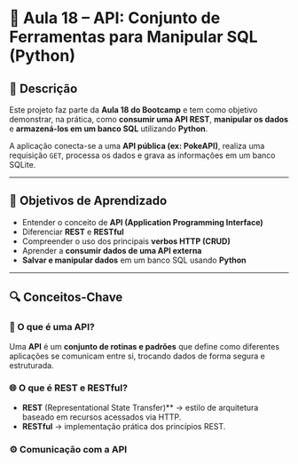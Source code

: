 # 🧩 Aula 18 – API: Conjunto de Ferramentas para Manipular SQL (Python)

## 📘 Descrição

Este projeto faz parte da **Aula 18 do Bootcamp** e tem como objetivo demonstrar, na prática, como **consumir uma API REST**, **manipular os dados** e **armazená-los em um banco SQL** utilizando **Python**.

A aplicação conecta-se a uma **API pública (ex: PokeAPI)**, realiza uma requisição `GET`, processa os dados e grava as informações em um banco SQLite.

---

## 🚀 Objetivos de Aprendizado

- Entender o conceito de **API (Application Programming Interface)**  
- Diferenciar **REST** e **RESTful**  
- Compreender o uso dos principais **verbos HTTP (CRUD)**  
- Aprender a **consumir dados de uma API externa**  
- **Salvar e manipular dados** em um banco SQL usando **Python**

---

## 🔍 Conceitos-Chave

### 🧠 O que é uma API?
Uma **API** é um **conjunto de rotinas e padrões** que define como diferentes aplicações se comunicam entre si, trocando dados de forma segura e estruturada.

### 🌐 O que é REST e RESTful?
- **REST** (Representational State Transfer)** → estilo de arquitetura baseado em recursos acessados via HTTP.  
- **RESTful** → implementação prática dos princípios REST.

### ⚙️ Comunicação com a API


